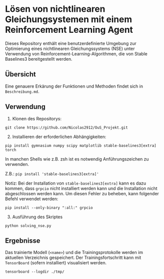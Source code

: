 # Lösen von nichtlinearen Gleichungsystemen mit einem Reinforcement Learning Agent

Dieses Repository enthält eine benutzerdefinierte Umgebung zur Optimierung eines nichtlinearen Gleichungssystems (NSE) unter Verwendung von Reinforcement-Learning-Algorithmen, die von Stable Baselines3 bereitgestellt werden.

## Übersicht

Eine genauere Erkärung der Funktionen und Methoden findet sich in `Beschreibung.md`.

## Verwendung

1. Klonen des Repositorys:

```git clone https://github.com/Nicolas2912/OuS_Projekt.git```

2. Installieren der erforderlichen Abhängigkeiten:

``` pip install gymnasium numpy scipy matplotlib stable-baselines3[extra] torch ```

In manchen Shells wie z.B. zsh ist es notwendig Anführungszeichen zu verwenden. 

Z.B.: `pip install 'stable-baselines3[extra]'`

Notiz: Bei der Installation von `stable-baselines3[extra]` kann es dazu kommen, dass `grpcio` nicht installiert werden kann
und die Installation nicht abgeschlossen werden kann. Um diesen Fehler zu beheben, kann folgender Befehl verwendet werden:

``` pip install --only-binary ":all:" grpcio ```

3. Ausführung des Skriptes

``` python solving_nse.py ```

## Ergebnisse

Das trainierte Modell (`<name>`) und die Trainingsprotokolle werden im aktuellen Verzeichnis gespeichert. Der Trainingsfortschritt kann mit `TensorBoard` (sofern installiert) visualisiert werden.

``` tensorboard --logdir ./tmp/ ```

